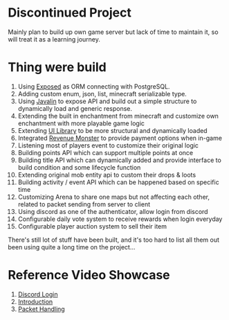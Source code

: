 # Discontinued Project

Mainly plan to build up own game server but lack of time to maintain it, so will treat it as a learning journey.

# Thing were build 

1. Using [Exposed](https://github.com/JetBrains/Exposed) as ORM connecting with PostgreSQL.
2. Adding custom enum, json, list, minecraft serializable type.
3. Using [Javalin](https://javalin.io/) to expose API and build out a simple structure to dynamically load and generic response.
4. Extending the built in enchantment from minecraft and customize own enchantment with more playable game logic
5. Extending [UI Library](https://github.com/ReactantDev) to be more structural and dynamically loaded
6. Integrated [Revenue Monster](https://revenuemonster.my/) to provide payment options when in-game
7. Listening most of players event to customize their original logic
8. Building points API which can support multiple points at once
9. Building title API which can dynamically added and provide interface to build condition and some lifecycle function
10. Extending original mob entity api to custom their drops & loots
11. Building activity / event API which can be happened based on specific time
12. Customizing Arena to share one maps but not affecting each other, related to packet sending from server to client
13. Using discord as one of the authenticator, allow login from discord
14. Configurable daily vote system to receive rewards when login everyday
15. Configurable player auction system to sell their item

There's still lot of stuff have been built, and it's too hard to list all them out been using quite a long time on the project...

# Reference Video Showcase

1. [Discord Login](https://www.youtube.com/watch?v=TGLFg32Wwg0)
2. [Introduction](https://www.youtube.com/watch?v=-teZknBAOVA)
3. [Packet Handling](https://www.youtube.com/watch?v=HtnfJVgbPs8)

